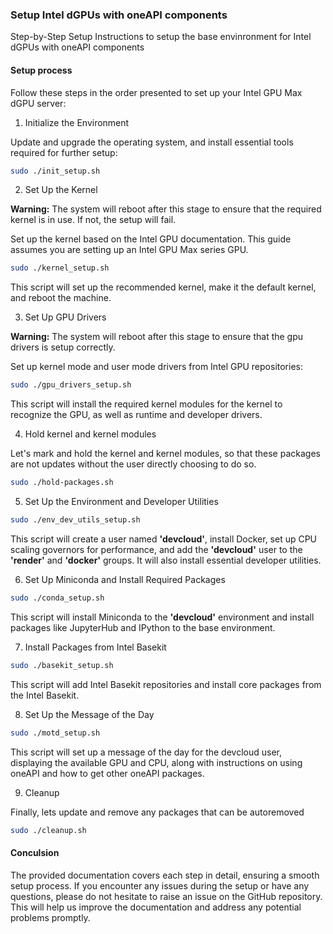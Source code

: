### Setup Intel dGPUs with oneAPI components

Step-by-Step Setup Instructions to setup the base envinronment for Intel dGPUs with oneAPI components

#### Setup process

Follow these steps in the order presented to set up your Intel GPU Max dGPU server:

1.  Initialize the Environment

Update and upgrade the operating system, and install essential tools required for further setup:

```bash
sudo ./init_setup.sh
```

2.  Set Up the Kernel

**Warning:** The system will reboot after this stage to ensure that the required kernel is in use. If not, the setup will fail.

Set up the kernel based on the Intel GPU documentation. This guide assumes you are setting up an Intel GPU Max series GPU.

```bash
sudo ./kernel_setup.sh
```

This script will set up the recommended kernel, make it the default kernel, and reboot the machine.

3.  Set Up GPU Drivers

**Warning:** The system will reboot after this stage to ensure that the gpu drivers is setup correctly.

Set up kernel mode and user mode drivers from Intel GPU repositories:

```bash
sudo ./gpu_drivers_setup.sh
```

This script will install the required kernel modules for the kernel to recognize the GPU, as well as runtime and developer drivers.


4. Hold kernel and kernel modules

Let's mark and hold the kernel and kernel modules, so that these packages are not updates without the user directly choosing to do so.

```bash
sudo ./hold-packages.sh
```

5.  Set Up the Environment and Developer Utilities

```bash
sudo ./env_dev_utils_setup.sh
```

This script will create a user named **'devcloud'**, install Docker, set up CPU scaling governors for performance, and add the **'devcloud'** user to the **'render'** and **'docker'** groups. It will also install essential developer utilities.

6.  Set Up Miniconda and Install Required Packages

```bash
sudo ./conda_setup.sh
```

This script will install Miniconda to the **'devcloud'** environment and install packages like JupyterHub and IPython to the base environment.

7.  Install Packages from Intel Basekit

```bash
sudo ./basekit_setup.sh
```

This script will add Intel Basekit repositories and install core packages from the Intel Basekit.

8.  Set Up the Message of the Day

```bash
sudo ./motd_setup.sh
```

This script will set up a message of the day for the devcloud user, displaying the available GPU and CPU, along with instructions on using oneAPI and how to get other oneAPI packages.

9. Cleanup

Finally, lets update and remove any packages that can be autoremoved

```bash
sudo ./cleanup.sh
```

#### Conculsion

The provided documentation covers each step in detail, ensuring a smooth setup process. If you encounter any issues during the setup or have any questions, please do not hesitate to raise an issue on the GitHub repository. This will help us improve the documentation and address any potential problems promptly.
